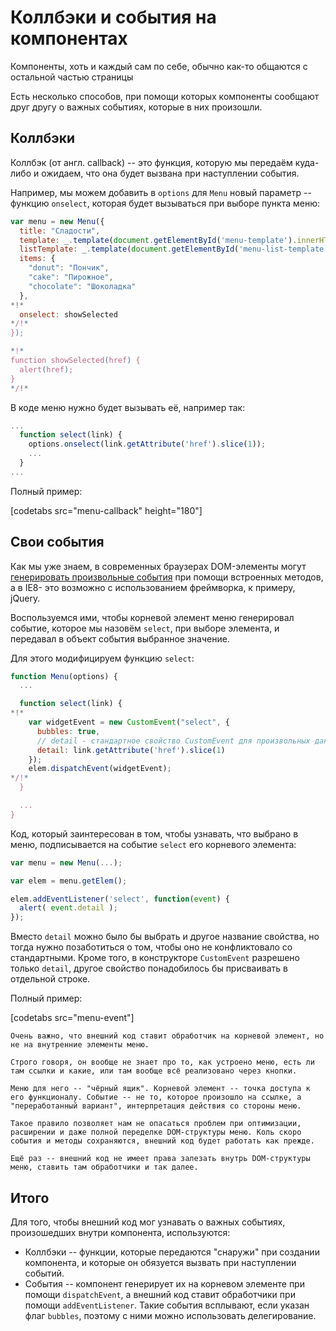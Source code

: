 # Коллбэки и события на компонентах

Компоненты, хоть и каждый сам по себе, обычно как-то общаются с остальной частью страницы

Есть несколько способов, при помощи которых компоненты сообщают друг другу о важных событиях, которые в них произошли.

## Коллбэки

Коллбэк (от англ. callback) -- это функция, которую мы передаём куда-либо и ожидаем, что она будет вызвана при наступлении события.

Например, мы можем добавить в `options` для `Menu` новый параметр -- функцию `onselect`, которая будет вызываться при выборе пункта меню:

```js no-beautify
var menu = new Menu({
  title: "Сладости",
  template: _.template(document.getElementById('menu-template').innerHTML),
  listTemplate: _.template(document.getElementById('menu-list-template').innerHTML,
  items: {
    "donut": "Пончик",
    "cake": "Пирожное",
    "chocolate": "Шоколадка"
  },
*!*
  onselect: showSelected
*/!*
});

*!*
function showSelected(href) {
  alert(href);
}
*/!*
```

В коде меню нужно будет вызывать её, например так:

```js no-beautify
...
  function select(link) {
    options.onselect(link.getAttribute('href').slice(1));
    ...
  }
...
```

Полный пример:

[codetabs src="menu-callback" height="180"]

## Свои события

Как мы уже знаем, в современных браузерах DOM-элементы могут [генерировать произвольные события](/dispatch-events) при помощи встроенных методов, а в IE8- это возможно с использованием фреймворка, к примеру, jQuery.

Воспользуемся ими, чтобы корневой элемент меню генерировал событие, которое мы назовём `select`, при выборе элемента, и передавал в объект события выбранное значение.

Для этого модифицируем функцию `select`:

```js no-beautify
function Menu(options) {
  ...

  function select(link) {
*!*
    var widgetEvent = new CustomEvent("select", {
      bubbles: true,
      // detail - стандартное свойство CustomEvent для произвольных данных
      detail: link.getAttribute('href').slice(1)
    });
    elem.dispatchEvent(widgetEvent);
*/!*
  }

  ...
}
```

Код, который заинтересован в том, чтобы узнавать, что выбрано в меню, подписывается на событие `select` его корневого элемента:

```js
var menu = new Menu(...);

var elem = menu.getElem();

elem.addEventListener('select', function(event) {
  alert( event.detail );
});
```

Вместо `detail` можно было бы выбрать и другое название свойства, но тогда нужно позаботиться о том, чтобы оно не конфликтовало со стандартными. Кроме того, в конструкторе `CustomEvent` разрешено только `detail`, другое свойство понадобилось бы присваивать в отдельной строке.

Полный пример:

[codetabs src="menu-event"]

```warn header="Внимание, инкапсуляция!"
Очень важно, что внешний код ставит обработчик на корневой элемент, но не на внутренние элементы меню.

Строго говоря, он вообще не знает про то, как устроено меню, есть ли там ссылки и какие, или там вообще всё реализовано через кнопки.

Меню для него -- "чёрный ящик". Корневой элемент -- точка доступа к его функционалу. Событие -- не то, которое произошло на ссылке, а "переработанный вариант", интерпретация действия со стороны меню.

Такое правило позволяет нам не опасаться проблем при оптимизации, расширении и даже полной переделке DOM-структуры меню. Коль скоро события и методы сохраняются, внешний код будет работать как прежде.

Ещё раз -- внешний код не имеет права залезать внутрь DOM-структуры меню, ставить там обработчики и так далее.
```

## Итого

Для того, чтобы внешний код мог узнавать о важных событиях, произошедших внутри компонента, используются:

- Коллбэки -- функции, которые передаются "снаружи" при создании компонента, и которые он обязуется вызвать при наступлении событий.
- События -- компонент генерирует их на корневом элементе при помощи `dispatchEvent`, а внешний код ставит обработчики при помощи `addEventListener`. Такие события всплывают, если указан флаг `bubbles`, поэтому с ними можно использовать делегирование.

